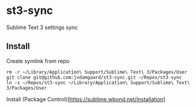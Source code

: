 st3-sync
========

Sublime Text 3 settings sync

## Install

Create symlink from repo

    rm -r ~/Library/Application\ Support/Sublime\ Text\ 3/Packages/User
    git clone git@github.com:jvdamgaard/st3-sync.git ~/Repos/st3-sync
    ln -s ~/Repos/st3-sync ~/Library/Application\ Support/Sublime\ Text\ 3/Packages/User

Install (Package Control)[https://sublime.wbond.net/installation]
